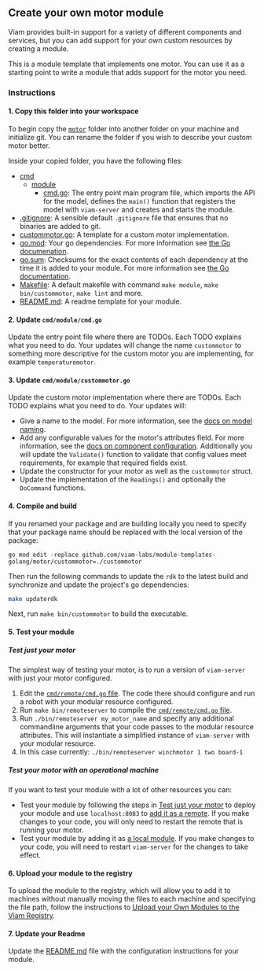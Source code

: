 ## Create your own motor module

Viam provides built-in support for a variety of different components and services, but you can add support for your own custom resources by creating a module.

This is a module template that implements one motor. You can use it as a starting point to write a module that adds support for the motor you need.

### Instructions

#### 1. Copy this folder into your workspace

To begin copy the [`motor`](../) folder into another folder on your machine and initialize git. You can rename the folder if you wish to describe your custom motor better.

Inside your copied folder, you have the following files:

- [cmd](./cmd/)
  - [module](./module/)
    - [cmd.go](./cmd.go): The entry point main program file, which imports the API for the model, defines the `main()` function that registers the model with `viam-server` and creates and starts the module.
- [.gitignore](./.gitignore): A sensible default `.gitignore` file that ensures that no binaries are added to git.
- [custommotor.go](./custommotor.go): A template for a custom motor implementation.
- [go.mod](./go.mod): Your go dependencies. For more information see [the Go documenation](https://go.dev/doc/tutorial/create-module).
- [go.sum](./go.sum): Checksums for the exact contents of each dependency at the time it is added to your module. For more information see [the Go documentation](https://go.dev/doc/tutorial/create-module).
- [Makefile](./Makefile): A default makefile with command `make module`, `make bin/custommotor`, `make lint` and more.
- [README.md](./README.md): A readme template for your module.

#### 2. Update `cmd/module/cmd.go`

Update the entry point file where there are TODOs. Each TODO explains what you need to do. Your updates will change the name `custommotor` to something more descriptive for the custom motor you are implementing, for example `temperaturemotor`.

#### 3. Update `cmd/module/custommotor.go`

Update the custom motor implementation where there are TODOs. Each TODO explains what you need to do. Your updates will:

- Give a name to the model. For more information, see the [docs on model naming](https://docs.viam.com/registry/create/#name-your-new-resource-model).
- Add any configurable values for the motor's attributes field. For more information, see the [docs on component configuration](https://docs.viam.com/build/configure/#components). Additionally you will update the `Validate()` function to validate that config values meet requirements, for example that required fields exist.
- Update the constructor for your motor as well as the `custommotor` struct.
- Update the implementation of the `Readings()` and optionally the `DoCommand` functions.

#### 4. Compile and build

If you renamed your package and are building locally you need to specify that your package name should be replaced with the local version of the package:

```
go mod edit -replace github.com/viam-labs/module-templates-golang/motor/custommotor=./custommotor
```

Then run the following commands to update the `rdk` to the latest build and synchronize and update the project's go dependencies:

```sh
make updaterdk
```

Next, run `make bin/custommotor` to build the executable.

#### 5. Test your module

##### Test just your motor

The simplest way of testing your motor, is to run a version of `viam-server` with just your motor configured.

1. Edit the [`cmd/remote/cmd.go` file](./cmd/remote/cmd.go). The code there should configure and run a robot with your modular resource configured.
1. Run `make bin/remoteserver` to compile the [`cmd/remote/cmd.go` file](./cmd/module/cmd.go).
1. Run `./bin/remoteserver my_motor_name` and specify any additional commandline arguments that your code passes  to the modular resource attributes. This will instantiate a simplified instance of `viam-server` with your modular resource.
1. In this case currently: `./bin/remoteserver winchmotor 1 two board-1`

##### Test your motor with an operational machine

If you want to test your module with a lot of other resources you can:

- Test your module by following the steps in [Test just your motor](#test-just-your-motor) to deploy your module and use `localhost:8083` to [add it as a remote](https://docs.viam.com/build/configure/parts-and-remotes/#configure-a-remote). If you make changes to your code, you will only need to restart the remote that is running your motor.
- Test your module by adding it as [a local module](https://docs.viam.com/registry/configure/#add-a-local-module). If you make changes to your code, you will need to restart `viam-server` for the changes to take effect.

#### 6. Upload your module to the registry

To upload the module to the registry, which will allow you to add it to machines without manually moving the files to each machine and specifying the file path, follow the instructions to [Upload your Own Modules to the Viam Registry](https://docs.viam.com/registry/upload/).

#### 7. Update your Readme

Update the [README.md](./README.md) file with the configuration instructions for your module.